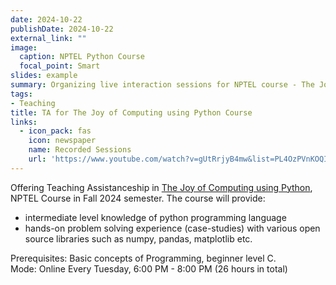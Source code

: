```yaml
---
date: 2024-10-22
publishDate: 2024-10-22
external_link: ""
image:
  caption: NPTEL Python Course
  focal_point: Smart
slides: example
summary: Organizing live interaction sessions for NPTEL course - The Joy of Computing using Python
tags:
- Teaching
title: TA for The Joy of Computing using Python Course
links:
  - icon_pack: fas
    icon: newspaper
    name: Recorded Sessions
    url: 'https://www.youtube.com/watch?v=gUtRrjyB4mw&list=PL4OzPVnKOQIPsrWrQvsXB_ACI0Qpaq9kP'
---
```

Offering Teaching Assistanceship in [The Joy of Computing using Python](https://onlinecourses.nptel.ac.in/noc24_cs113/preview), NPTEL Course in Fall 2024 semester. The course will provide:
* intermediate level knowledge of python programming language
* hands-on problem solving experience (case-studies) with various open source libraries such as numpy, pandas, matplotlib etc.

Prerequisites: Basic concepts of Programming, beginner level C.<br>
Mode:	Online Every Tuesday, 6:00 PM - 8:00 PM (26 hours in total)
